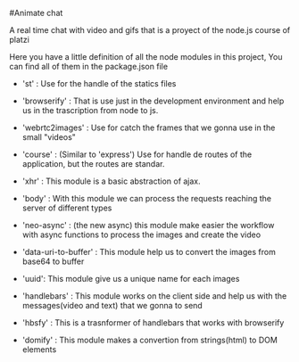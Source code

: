 #Animate chat 

A real time chat with video and gifs that is a proyect of the node.js course of platzi

Here you have a little definition of all the node modules in this project, You can find
all of them in the package.json file

* 'st' : Use for the handle of the statics files

* 'browserify' : That is use just in the development environment and help us in the 
trascription from node to js.

* 'webrtc2images' : Use for catch the frames that we gonna use in the small "videos"

* 'course' : (Similar to 'express') Use for handle de routes of the application, but the routes are standar.

* 'xhr' : This module is a basic abstraction of ajax.

* 'body' : With this module we can process the requests reaching the server of different types

* 'neo-async' : (the new async) this module make easier the workflow with async functions to process
the images and create the video 

* 'data-uri-to-buffer' : This module help us to convert the images from base64 to buffer

* 'uuid': This module give us a unique name for each images

* 'handlebars' : This module works on the client side and help us with the messages(video and text) that we gonna to send 

* 'hbsfy' : This is a trasnformer of handlebars that works with browserify

* 'domify' : This module makes a convertion from strings(html) to DOM elements